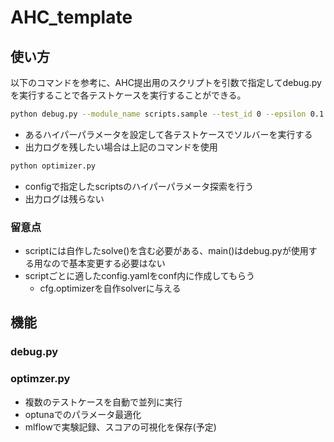 # AHC_template

## 使い方
以下のコマンドを参考に、AHC提出用のスクリプトを引数で指定してdebug.pyを実行することで各テストケースを実行することができる。

``` bash
python debug.py --module_name scripts.sample --test_id 0 --epsilon 0.1 cooling_rate 0.1 epoch 100
```
- あるハイパーパラメータを設定して各テストケースでソルバーを実行する
- 出力ログを残したい場合は上記のコマンドを使用

``` bash
python optimizer.py
```
- configで指定したscriptsのハイパーパラメータ探索を行う
- 出力ログは残らない

### 留意点
- scriptには自作したsolve()を含む必要がある、main()はdebug.pyが使用する用なので基本変更する必要はない
- scriptごとに適したconfig.yamlをconf内に作成してもらう
    - cfg.optimizerを自作solverに与える


## 機能

### debug.py


### optimzer.py
- 複数のテストケースを自動で並列に実行
- optunaでのパラメータ最適化
- mlflowで実験記録、スコアの可視化を保存(予定)